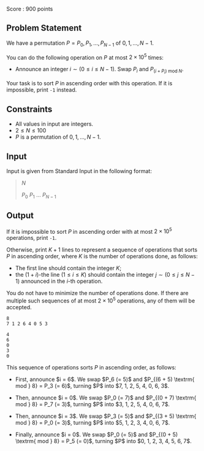 Score : $900$ points

## Problem Statement

We have a permutation $P = P_0, P_1, \ldots, P_{N - 1}$ of $0, 1, \ldots, N - 1$.

You can do the following operation on $P$ at most $2 \times 10^5$ times:

- Announce an integer $i \sim (0 \leq i \leq N - 1)$. Swap $P_i$ and $P_{(i + P_i) \textrm{ mod } N}$.

Your task is to sort $P$ in ascending order with this operation.
If it is impossible, print `-1` instead.

## Constraints

- All values in input are integers.
- $2 \leq N \leq 100$
- $P$ is a permutation of $0, 1, \ldots, N - 1$.

## Input

Input is given from Standard Input in the following format:

> $N$
> 
> $P_0$ $P_1$ $\ldots$ $P_{N - 1}$

## Output

If it is impossible to sort $P$ in ascending order with at most $2 \times 10^5$ operations, print `-1`.

Otherwise, print $K + 1$ lines to represent a sequence of operations that sorts $P$ in ascending order, where $K$ is the number of operations done, as follows:

- The first line should contain the integer $K$;
- the $(1 + i)$-the line $(1 \leq i \leq K)$ should contain the integer $j \sim (0 \leq j \leq N - 1)$ announced in the $i$-th operation.

You do not have to minimize the number of operations done.
If there are multiple such sequences of at most $2 \times 10^5$ operations, any of them will be accepted.

```input1
8
7 1 2 6 4 0 5 3
```

```output1
4
6
0
3
0
```

This sequence of operations sorts $P$ in ascending order, as follows:

- <p>First, announce $i = 6$. We swap $P_6 (= 5)$ and $P_{(6 + 5) \textrm{ mod } 8} = P_3 (= 6)$, turning $P$ into $7, 1, 2, 5, 4, 0, 6, 3$.</p>
- <p>Then, announce $i = 0$. We swap $P_0 (= 7)$ and $P_{(0 + 7) \textrm{ mod } 8} = P_7 (= 3)$, turning $P$ into $3, 1, 2, 5, 4, 0, 6, 7$.</p>
- <p>Then, announce $i = 3$. We swap $P_3 (= 5)$ and $P_{(3 + 5) \textrm{ mod } 8} = P_0 (= 3)$, turning $P$ into $5, 1, 2, 3, 4, 0, 6, 7$.</p>
- <p>Finally, announce $i = 0$. We swap $P_0 (= 5)$ and $P_{(0 + 5) \textrm{ mod } 8} = P_5 (= 0)$, turning $P$ into $0, 1, 2, 3, 4, 5, 6, 7$.</p>